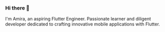 ### Hi there 👋

I'm Amira, an aspiring Flutter Engineer. Passionate learner and diligent developer dedicated to crafting innovative mobile applications with Flutter.

<!--


- 🔭 I’m currently working on flutter project
- 🌱 I’m currently learning Advanced Flutter,
- 👯 I’m looking to collaborate on OpenSource Projects.
- 🤔 I’m looking for help with ...
- 💬 Ask me about Flutter | Dart | Mobile Development
- 📫 How to reach me: mero72124@gmail.com

-->

